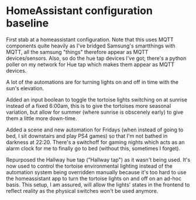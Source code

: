 # HomeAssistant configuration baseline

First stab at a homeassistant configuration.
Note that this uses MQTT components quite heavily as I've bridged Samsung's smartthings with MQTT, all the samsung "things" therefore appear as MQTT devices/sensors.
Also, so do the hue tap devices I've got; there's a python poller on my network for Hue tap which makes them appear as MQTT devices.

A lot of the automations are for turning lights on and off in time with the sun's elevation.

Added an input boolean to toggle the tortoise lights switching on at sunrise instead of a fixed 6:00am, this is to give the tortoises more seasonal variation, but allow for summer (where sunrise is obscenely early) to give them a little more down-time.

Added a scene and new automation for Fridays (when instead of going to bed, I sit downstairs and play PS4 games) so that I'm not bathed in darkness at 22:20.  There's a switchoff for gaming nights which acts as an alarm clock for me to finally go to bed (without this, sometimes I forget).

Repurposed the Hallway hue tap ("Hallway tap") as it wasn't being used.  It's now used to control the tortoise environmental lighting instead of the automation system being overridden manually because it's too hard to use the homeassistant app to turn the tortoise lights on and off on an ad-hoc basis.  This setup, I am assured, will allow the lights' states in the frontend to reflect reality as the physical switches won't be used anymore.
